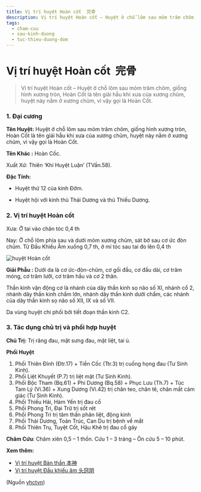 ```yaml
---
title: Vị trí huyệt Hoàn cốt  完骨
description: Vị trí huyệt Hoàn cốt – Huyệt ở chỗ lõm sau mỏm trâm chõm, giống hình xương tròn, Hoàn Cốt là tên giải hẫu khi xưa của xương chũm, huyệt này nằm ở xương chũm, vì vậy gọi là Hoàn Cốt.
tags:
  - cham-cuu
  - sau-kinh-duong
  - tuc-thieu-duong-dom
---
```


# Vị trí huyệt Hoàn cốt  完骨 

> Vị trí huyệt Hoàn cốt – Huyệt ở chỗ lõm sau mỏm trâm chõm, giống hình xương tròn, Hoàn Cốt là tên giải hẫu khi xưa của xương chũm, huyệt này nằm ở xương chũm, vì vậy gọi là Hoàn Cốt.

### 1. Đại cương

**Tên Huyệt:** Huyệt ở chỗ lõm sau mỏm trâm chõm, giống hình xương tròn, Hoàn Cốt là tên giải hẫu khi xưa của xương chũm, huyệt này nằm ở xương chũm, vì vậy gọi là Hoàn Cốt.

**Tên Khác :** Hoàn Cốc.

Xuất Xứ: Thiên ‘Khí Huyệt Luận’ (TVấn.58).

**Đặc Tính:**

+ Huyệt thứ 12 của kinh Đởm.

+ Huyệt hội với kinh thủ Thái Dương và thủ Thiếu Dương.

### 2. Vị trí huyệt Hoàn cốt

Xưa: Ở tai vào chân tóc 0,4 th

Nay: Ở chỗ lõm phía sau và dưới mỏm xương chũm, sát bờ sau cơ ức đòn chũm. Từ Đầu Khiếu Âm xuống 0,7 th, ở mí tóc sau tai đo lên 0,4 th

![huyệt Hoàn cốt](/imgs/yhctvn/huyet-hoan-cot-300x169.jpg)

**Giải Phẫu :** Dưới da là cơ ức-đòn-chũm, cơ gối đầu, cơ đầu dài, cơ trâm móng, cơ trâm lưỡi, cơ trâm hầu và cơ 2 thân.

Thần kinh vận động cơ là nhánh của dây thần kinh sọ não số XI, nhánh cổ 2, nhánh dây thần kinh chẩm lớn, nhánh dây thần kinh dưới chẩm, các nhánh của dây thần kinh sọ não số XII, IX và số VII.

Da vùng huyệt chi phối bởi tiết đoạn thần kinh C2.

### 3. Tác dụng chủ trị và phối hợp huyệt

**Chủ Trị:** Trị răng đau, mặt sưng đau, mặt liệt, tai ù.

**Phối Huyệt**

1. Phối Thiên Đỉnh (Đtr.17) + Tiền Cốc (Ttr.3) trị cuống họng đau (Tư Sinh Kinh).
2. Phối Liệt Khuyết (P.7) trị liệt mặt (Tư Sinh Kinh).
3. Phối Bộc Tham (Bq.61) + Phi Dương (Bq.58) + Phục Lưu (Th.7) + Túc Tam Lý (Vi.36) + Xung Dương (Vi.42) trị chân teo, chân tê, chân mất cảm giác (Tư Sinh Kinh).
4. Phối Thiếu Hải, Hàm Yến trị đau cổ
5. Phối Phong Trì, Đại Trữ trị sốt rét
6. Phối Phong Trì trị tâm thần phân liệt, động kinh
7. Phối Thái Dương, Toản Trúc, Can Du trị bệnh về mắt
8. Phối Thiên Trụ, Tuyệt Cốt, Hậu Khê trị đau cổ gáy

**Châm Cứu**: Châm xiên 0,5 – 1 thốn. Cứu 1 – 3 tráng – Ôn cứu 5 – 10 phút.

**Xem thêm:**

* [Vị trí huyệt Bản thần 本神](/yhctvn/vi-tri-huyet-ban-than-%e6%9c%ac%e7%a5%9e)
* [Vị trí huyệt Đầu khiếu âm 头窍阴](/yhctvn/vi-tri-huyet-dau-khieu-am-%e5%a4%b4%e7%aa%8d%e9%98%b4)

(Nguồn <a href="https://yhctvn.com/vi-tri-huyet-hoan-cot-完骨/" target="_blank">yhctvn</a>)

